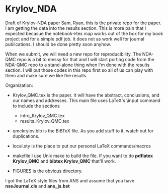 # Krylov_NDA
Draft of Krylov-NDA paper
Sam, Ryan, this is the private repo for the paper. I am getting the data into the results section. This is more pain that I expected becasue the notebook->tex map
works out of the box for my book project and for a simple pdf job. It does not as work well for journal publications. I should be done pretty soon anyhow.

When we submit, we will need a new repo for reproducibility. The NDA-QMC repo is a bit to messy for that and I will start porting code from the NDA-QMC repo to
a stand-alone thing when I'm done with the results section. I will put those codes in this repo first so all of us can play with them and make sure we like the
results.

Organization: 

- Krylov_QMC.tex is the paper. It will have the abstract, conclusions, and our names and addresses. This main file uses LaTeX's \input command to include the sections

  - intro_Krylov_QMC.tex
  - results_Krylov_QMC.tex
  
- qmckrylov.bib is the BiBTeX file. As you add stuff to it, watch out for duplications.
- local.sty is the place to put our personal LaTeX commands/macros

- makefile I use Unix make to build the file. If you want to do __pdflatex Krylov_QMC__ and __bibtex Krylov_QMC__ that'll work.

- FIGURES is the obvious directory. 

I got the LaTeX style files from ANS and assume that you have __nseJournal.cls__ and __ans_js.bst__
  
